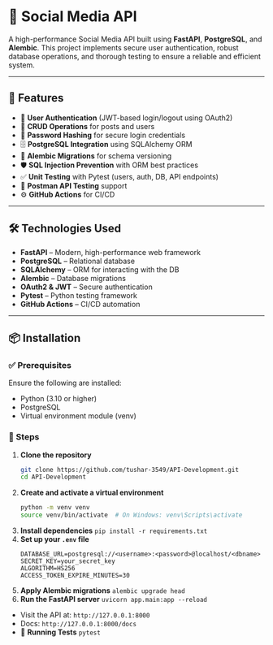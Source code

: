 # 📱 Social Media API

A high-performance Social Media API built using **FastAPI**, **PostgreSQL**, and **Alembic**. This project implements secure user authentication, robust database operations, and thorough testing to ensure a reliable and efficient system.

---

## 🚀 Features

- 🔐 **User Authentication** (JWT-based login/logout using OAuth2)
- 📝 **CRUD Operations** for posts and users
- 🔑 **Password Hashing** for secure login credentials
- 🗄️ **PostgreSQL Integration** using SQLAlchemy ORM
- 🔄 **Alembic Migrations** for schema versioning
- 🛡️ **SQL Injection Prevention** with ORM best practices
- ✅ **Unit Testing** with Pytest (users, auth, DB, API endpoints)
- 🧪 **Postman API Testing** support
- ⚙️ **GitHub Actions** for CI/CD

---

## 🛠️ Technologies Used

- **FastAPI** – Modern, high-performance web framework
- **PostgreSQL** – Relational database
- **SQLAlchemy** – ORM for interacting with the DB
- **Alembic** – Database migrations
- **OAuth2 & JWT** – Secure authentication
- **Pytest** – Python testing framework
- **GitHub Actions** – CI/CD automation

---

## 📦 Installation

### ✅ Prerequisites

Ensure the following are installed:

- Python (3.10 or higher)
- PostgreSQL
- Virtual environment module (venv)

### 🔧 Steps

1. **Clone the repository**
   ```bash
   git clone https://github.com/tushar-3549/API-Development.git
   cd API-Development
   ```
2. **Create and activate a virtual environment**
   ```bash
   python -m venv venv
   source venv/bin/activate  # On Windows: venv\Scripts\activate
   ```
3. **Install dependencies**
   `pip install -r requirements.txt`
4. **Set up your `.env` file**
   ```
   DATABASE_URL=postgresql://<username>:<password>@localhost/<dbname>
   SECRET_KEY=your_secret_key
   ALGORITHM=HS256
   ACCESS_TOKEN_EXPIRE_MINUTES=30
   ```
5. **Apply Alembic migrations**
   `alembic upgrade head`
6. **Run the FastAPI server**
   `uvicorn app.main:app --reload`
- Visit the API at: `http://127.0.0.1:8000`
- Docs: `http://127.0.0.1:8000/docs`
- 🧪 **Running Tests**
  ```pytest```

